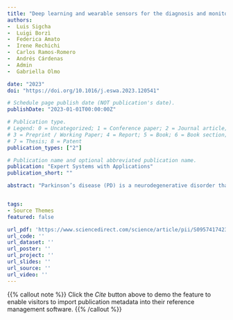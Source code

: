 ```yaml
---
title: "Deep learning and wearable sensors for the diagnosis and monitoring of Parkinson’s disease: A systematic review"
authors:
-  Luis Sigcha
-  Luigi Borzì
-  Federica Amato
-  Irene Rechichi
-  Carlos Ramos-Romero
-  Andrés Cárdenas
-  Admin
-  Gabriella Olmo

date: "2023"
doi: "https://doi.org/10.1016/j.eswa.2023.120541"

# Schedule page publish date (NOT publication's date).
publishDate: "2023-01-01T00:00:00Z"

# Publication type.
# Legend: 0 = Uncategorized; 1 = Conference paper; 2 = Journal article;
# 3 = Preprint / Working Paper; 4 = Report; 5 = Book; 6 = Book section;
# 7 = Thesis; 8 = Patent
publication_types: ["2"]

# Publication name and optional abbreviated publication name.
publication: "Expert Systems with Applications"
publication_short: ""

abstract: "Parkinson’s disease (PD) is a neurodegenerative disorder that produces both motor and non-motor complications, degrading the quality of life of PD patients. Over the past two decades, the use of wearable devices in combination with machine learning algorithms has provided promising methods for more objective and continuous monitoring of PD. Recent advances in artificial intelligence have provided new methods and algorithms for data analysis, such as deep learning (DL). The aim of this article is to provide a comprehensive review of current applications where DL algorithms are employed for the assessment of motor and non-motor manifestations (NMM) using data collected via wearable sensors. This paper provides the reader with a summary of the current applications of DL and wearable devices for the diagnosis, prognosis, and monitoring of PD, in the hope of improving the adoption, applicability, and impact of both technologies as support tools. Following PRISMA (Systematic Reviews and Meta-Analyses) guidelines, sixty-nine studies were selected and analyzed. For each study, information on sample size, sensor configuration, DL approaches, validation methods and results according to the specific symptom under study were extracted and summarized. Furthermore, quality assessment was conducted according to the Transparent Reporting of a multivariable prediction model for Individual Prognosis Or Diagnosis (TRIPOD) method. The majority of studies (74%) were published within the last three years, demonstrating the increasing focus on wearable technology and DL approaches for PD assessment. However, most papers focused on monitoring (59%) and computer-assisted diagnosis (37%), while few papers attempted to predict treatment response. Motor symptoms (86%) were treated much more frequently than NMM (14%). Inertial sensors were the most commonly used technology, followed by force sensors and microphones. Finally, convolutional neural networks (52%) were preferred to other DL approaches, while extracted features (38%) and raw data (37%) were similarly used as input for DL models. The results of this review highlight several challenges related to the use of wearable technology and DL methods in the assessment of PD, despite the advantages this technology could bring in the development and implementation of automated systems for PD assessment."


tags:
- Source Themes
featured: false

url_pdf: 'https://www.sciencedirect.com/science/article/pii/S0957417423010436'
url_code: ''
url_dataset: ''
url_poster: ''
url_project: ''
url_slides: ''
url_source: ''
url_video: ''
---
```

{{% callout note %}}
Click the _Cite_ button above to demo the feature to enable visitors to import publication metadata into their reference management software.
{{% /callout %}}                            